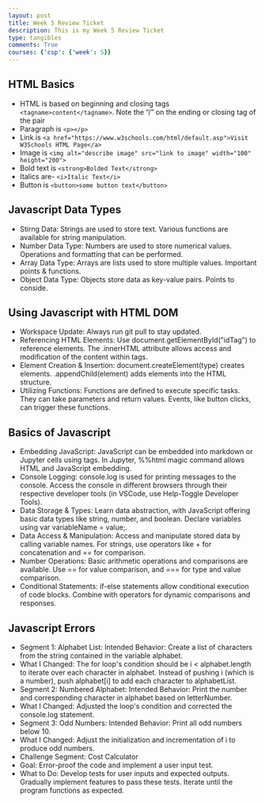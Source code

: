```yaml
---
layout: post
title: Week 5 Review Ticket
description: This is my Week 5 Review Ticket
type: tangibles
comments: True
courses: {'csp': {'week': 5}}
---
```


## HTML Basics
- HTML is based on beginning and closing tags `<tagname>content</tagname>`. Note the “/” on the ending or closing tag of the pair
- Paragraph is `<p></p>`
- Link is `<a href="https://www.w3schools.com/html/default.asp">Visit W3Schools HTML Page</a>`
- Image is `<img alt="describe image" src="link to image" width="100" height="200">`
- Bold text is `<strong>Bolded Text</strong>`
- Italics are- `<i>Italic Text</i>`
- Button is `<button>some button text</button>`

## Javascript Data Types
- Stirng Data: Strings are used to store text. Various functions are available for string manipulation.
- Number Data Type: Numbers are used to store numerical values. Operations and formatting that can be performed.
- Array Data Type: Arrays are lists used to store multiple values. Important points & functions.
- Object Data Type: Objects store data as key-value pairs. Points to conside.
 
 ## Using Javascript with HTML DOM
- Workspace Update: Always run git pull to stay updated.
- Referencing HTML Elements: Use document.getElementById("idTag") to reference elements. The .innerHTML attribute allows access and modification of the content within tags.
- Element Creation & Insertion: document.createElement(type) creates elements. .appendChild(element) adds elements into the HTML structure.
- Utilizing Functions: Functions are defined to execute specific tasks. They can take parameters and return values. Events, like button clicks, can trigger these functions.

## Basics of Javascript
- Embedding JavaScript: JavaScript can be embedded into markdown or Jupyter cells using <script></script> tags. In Jupyter, %%html magic command allows HTML and JavaScript embedding.
- Console Logging: console.log is used for printing messages to the console. Access the console in different browsers through their respective developer tools (in VSCode, use Help-Toggle Developer Tools).
- Data Storage & Types: Learn data abstraction, with JavaScript offering basic data types like string, number, and boolean. Declare variables using var variableName = value;.
- Data Access & Manipulation: Access and manipulate stored data by calling variable names. For strings, use operators like + for concatenation and == for comparison.
- Number Operations: Basic arithmetic operations and comparisons are available. Use == for value comparison, and === for type and value comparison.
- Conditional Statements: if-else statements allow conditional execution of code blocks. Combine with operators for dynamic comparisons and responses.

## Javascript Errors
- Segment 1: Alphabet List: Intended Behavior: Create a list of characters from the string contained in the variable alphabet.
- What I Changed: The for loop's condition should be i < alphabet.length to iterate over each character in alphabet. Instead of pushing i (which is a number), push alphabet[i] to add each character to alphabetList.
- Segment 2: Numbered Alphabet: Intended Behavior: Print the number and corresponding character in alphabet based on letterNumber.
- What I Changed: Adjusted the loop's condition and corrected the console.log statement.
- Segment 3: Odd Numbers: Intended Behavior: Print all odd numbers below 10.
- What I Changed: Adjust the initialization and incrementation of i to produce odd numbers.
- Challenge Segment: Cost Calculator
- Goal: Error-proof the code and implement a user input test.
- What to Do: Develop tests for user inputs and expected outputs. Gradually implement features to pass these tests. Iterate until the program functions as expected.